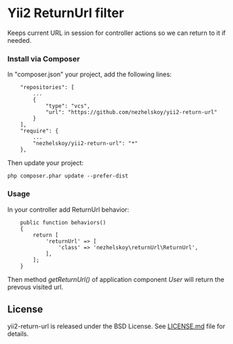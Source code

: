 # Yii2 ReturnUrl filter

Keeps current URL in session for controller actions so we can return to it if needed.

### Install via Composer

In "composer.json" your project, add the following lines:

~~~
    "repositories": [
        ...
        {
            "type": "vcs",
            "url": "https://github.com/nezhelskoy/yii2-return-url"
        }
    ],
    "require": {
        ...
        "nezhelskoy/yii2-return-url": "*"
    },
~~~

Then update your project:

~~~
php composer.phar update --prefer-dist
~~~

### Usage

In your controller add ReturnUrl behavior:

~~~
    public function behaviors()
    {
        return [
            'returnUrl' => [
                'class' => 'nezhelskoy\returnUrl\ReturnUrl',
            ],
        ];
    }
~~~

Then method *getReturnUrl()* of application component *User* will return the prevous visited url.

## License

yii2-return-url is released under the BSD License. See [LICENSE.md](https://github.com/nezhelskoy/yii2-return-url/blob/master/LICENSE.md) file for
details.


